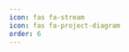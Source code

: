 ```yaml
---
icon: fas fa-stream
icon: fas fa-project-diagram
order: 6
---
```


<!DOCTYPE html>
<html lang="en">
<head>
    <meta charset="UTF-8">
    <meta name="viewport" content="width=device-width, initial-scale=1.0">
    <title>Project Showcase</title>
    <link rel="stylesheet" href="https://cdnjs.cloudflare.com/ajax/libs/font-awesome/5.15.4/css/all.min.css">
    <style>
        /* Style for the project items */
        .project-item summary {
            font-size: 18px;
            font-weight: bold;
            padding: 10px;
            background-color: rgba(100, 149, 237, 0.2);
            border-radius: 5px;
            cursor: pointer;
            transition: background-color 0.3s ease, color 0.3s ease;
            margin-bottom: 8px;
        }

        .project-item[open] summary {
            background-color: rgba(100, 149, 237, 0.7);
            color: #fff;
        }

        .project-item div {
            padding: 10px;
            background-color: rgba(245, 245, 245, 0.2); /* Lighter inner background */
            border-radius: 5px;
            transition: max-height 0.4s ease-in-out;
            overflow: hidden;
            max-height: 0;
        }

        .project-item[open] div {
            max-height: 1000px; /* Allows space for expanded content */
            padding: 15px;
        }

        .project-item {
            border: 1px solid #ddd;
            box-shadow: 0 2px 10px rgba(0, 0, 0, 0.05);
            border-radius: 8px;
            margin-bottom: 15px;
            transition: transform 0.2s ease;
        }

        .project-item summary:hover {
            background-color: rgba(100, 149, 237, 0.5);
            color: #fff;
        }

        .project-item:hover {
            transform: translateY(-5px);
        }
    </style>
</head>
<body>

<h2><i class="fas fa-stream"></i> Project Showcase</h2>
<div id="github-projects">
    <!-- Projects will be injected here /home/akhilus/Documents/github/devakhilus.github.io/_tabs/projects.md-->
</div>

<script>
    async function loadProjects() {
        try {
            const response = await fetch('{{ "/assets/projects.json" | relative_url }}');
            const repos = await response.json();

            const excludedRepos = ['devakhilus.github.io', 'devakhilus']; // Repos to exclude
            const projectContainer = document.getElementById('github-projects');

            repos
                .filter(repo => !excludedRepos.includes(repo.name)) // Filter out the excluded repos
                .forEach(repo => {
                    // Create the structure for each project item
                    const projectItem = document.createElement('details');
                    projectItem.classList.add('project-item');

                    const projectSummary = document.createElement('summary');
                    projectSummary.textContent = repo.name;

                    const projectInfo = document.createElement('div');
                    projectInfo.innerHTML = `
                        <p><strong>Description:</strong> ${repo.description || 'No description available.'}</p>
                        <p><strong>Language:</strong> ${repo.language || 'N/A'}</p>
                        <p><a href="${repo.html_url}" target="_blank">View Repository</a></p>
                    `;

                    // Append summary and info to the project item
                    projectItem.appendChild(projectSummary);
                    projectItem.appendChild(projectInfo);

                    // Append the project item to the container
                    projectContainer.appendChild(projectItem);
                });
        } catch (error) {
            console.error('Error loading projects:', error);
        }
    }

    // Load projects when the page loads
    document.addEventListener('DOMContentLoaded', loadProjects);
</script>

</body>
</html>
